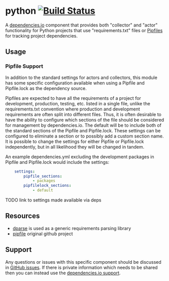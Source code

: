 # python [![Build Status](https://travis-ci.org/dependencies-io/python.svg?branch=master)](https://travis-ci.org/dependencies-io/python)

A [dependencies.io](https://www.dependencies.io) component that provides both "collector" and "actor" functionality
for Python projects that use "requirements.txt" files or [Pipfiles](https://github.com/pypa/pipfile) for tracking
project dependencies.

## Usage


### Pipfile Support

In addition to the standard settings for actors and collectors, this module has some specific configuration available 
when using a Pipfile and Pipfile.lock as the dependency source. 

Pipfiles are expected to have all the requirements of a project for development, production, testing, etc. 
listed in a single file, unlike the requirements.txt convention where production and development requirements are
often split into different files.  Thus, it is often desirable to have the ability to configure which sections of the
file should be considered for management by dependencies.io.  The default will be to include both of the standard
sections of the Pipfile and Pipfile.lock.  These settings can be configured to eliminate a section or to possibly add a 
custom section name.  It is possible to change the settings for either Pipfile or Pipfile.lock independently, but in all 
likelihood they will be changed in tandem.


An example dependencies.yml excluding the development packages in Pipfile and Pipfile.lock would include the settings:

```yaml
    settings:
        pipfile_sections:
            - packages
        pipfilelock_sections:
            - default
```

TODO link to settings made available via deps

## Resources

- [dparse](https://github.com/pyupio/dparse) is used as a generic requirements parsing library
- [pipfile](https://github.com/pypa/pipfile) original github project


## Support

Any questions or issues with this specific component should be discussed in [GitHub
 issues](https://github.com/dependencies-io/python/issues).
 If there is private information which needs to be shared then you can instead
 use the [dependencies.io support](https://app.dependencies.io/support).
